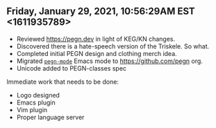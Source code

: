 ## Friday, January 29, 2021, 10:56:29AM EST <1611935789>

* Reviewed <https://pegn.dev> in light of KEG/KN changes.
* Discovered there is a hate-speech version of the Triskele. So what.
* Completed initial PEGN design and clothing merch idea.
* Migrated [`pegn-mode`](https://github.com/pegn/pegn-mode) Emacs mode
  to <https://github.com/pegn> org.
* Unicode added to PEGN-classes spec

Immediate work that needs to be done:

* Logo designed
* Emacs plugin
* Vim plugin
* Proper language server

